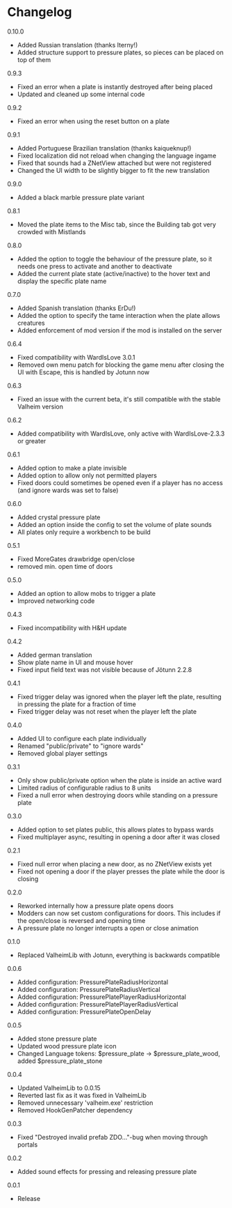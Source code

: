 # Changelog

0.10.0
- Added Russian translation (thanks Iterny!)
- Added structure support to pressure plates, so pieces can be placed on top of them

0.9.3
- Fixed an error when a plate is instantly destroyed after being placed
- Updated and cleaned up some internal code

0.9.2
- Fixed an error when using the reset button on a plate

0.9.1
- Added Portuguese Brazilian translation (thanks kaiqueknup!)
- Fixed localization did not reload when changing the language ingame
- Fixed that sounds had a ZNetView attached but were not registered
- Changed the UI width to be slightly bigger to fit the new translation

0.9.0
- Added a black marble pressure plate variant

0.8.1
- Moved the plate items to the Misc tab, since the Building tab got very crowded with Mistlands

0.8.0
- Added the option to toggle the behaviour of the pressure plate, so it needs one press to activate and another to deactivate
- Added the current plate state (active/inactive) to the hover text and display the specific plate name

0.7.0
- Added Spanish translation (thanks ErDu!)
- Added the option to specify the tame interaction when the plate allows creatures
- Added enforcement of mod version if the mod is installed on the server

0.6.4
- Fixed compatibility with WardIsLove 3.0.1
- Removed own menu patch for blocking the game menu after closing the UI with Escape, this is handled by Jotunn now

0.6.3
- Fixed an issue with the current beta, it's still compatible with the stable Valheim version

0.6.2
- Added compatibility with WardIsLove, only active with WardIsLove-2.3.3 or greater

0.6.1
- Added option to make a plate invisible
- Added option to allow only not permitted players
- Fixed doors could sometimes be opened even if a player has no access (and ignore wards was set to false)

0.6.0
- Added crystal pressure plate
- Added an option inside the config to set the volume of plate sounds
- All plates only require a workbench to be build

0.5.1
- Fixed MoreGates drawbridge open/close
- removed min. open time of doors

0.5.0
- Added an option to allow mobs to trigger a plate
- Improved networking code

0.4.3
- Fixed incompatibility with H&H update

0.4.2
- Added german translation
- Show plate name in UI and mouse hover
- Fixed input field text was not visible because of Jötunn 2.2.8

0.4.1
- Fixed trigger delay was ignored when the player left the plate, resulting in pressing the plate for a fraction of time
- Fixed trigger delay was not reset when the player left the plate

0.4.0
- Added UI to configure each plate individually
- Renamed "public/private" to "ignore wards"
- Removed global player settings

0.3.1
- Only show public/private option when the plate is inside an active ward
- Limited radius of configurable radius to 8 units
- Fixed a null error when destroying doors while standing on a pressure plate

0.3.0
- Added option to set plates public, this allows plates to bypass wards
- Fixed multiplayer async, resulting in opening a door after it was closed

0.2.1
- Fixed null error when placing a new door, as no ZNetView exists yet
- Fixed not opening a door if the player presses the plate while the door is closing

0.2.0
- Reworked internally how a pressure plate opens doors
- Modders can now set custom configurations for doors. This includes if the open/close is reversed and opening time
- A pressure plate no longer interrupts a open or close animation

0.1.0
- Replaced ValheimLib with Jotunn, everything is backwards compatible

0.0.6
- Added configuration: PressurePlateRadiusHorizontal
- Added configuration: PressurePlateRadiusVertical
- Added configuration: PressurePlatePlayerRadiusHorizontal
- Added configuration: PressurePlatePlayerRadiusVertical
- Added configuration: PressurePlateOpenDelay

0.0.5
- Added stone pressure plate
- Updated wood pressure plate icon
- Changed Language tokens: $pressure_plate -> $pressure_plate_wood, added $pressure_plate_stone

0.0.4
- Updated ValheimLib to 0.0.15
- Reverted last fix as it was fixed in ValheimLib
- Removed unnecessary 'valheim.exe' restriction
- Removed HookGenPatcher dependency

0.0.3
- Fixed "Destroyed invalid prefab ZDO..."-bug when moving through portals

0.0.2
- Added sound effects for pressing and releasing pressure plate

0.0.1
- Release

